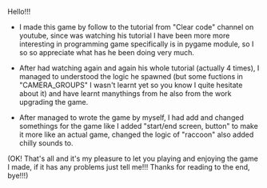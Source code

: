 Hello!!!
- I made this game by follow to the tutorial from "Clear code" channel on youtube, since was watching his tutorial I have been more more interesting in programming game specifically is in pygame module, so I so so appreciate what has he been doing very much.

- After had watching again and again his whole tutorial (actually 4 times), I managed to understood the logic he spawned (but some  fuctions in "CAMERA_GROUPS" I wasn't learnt yet so you know I quite hesitate about it) and have learnt manythings from he also from the work upgrading the game.

- After managed to wrote the game by myself, I had add and changed somethings for the game like I added
"start/end screen, button" to make it more like an actual game, changed the logic of "raccoon" also  added chilly sounds to.

(OK! That's all and it's my pleasure to let you playing and enjoying the game I made, if it has any problems just tell me!!! Thanks for reading to the end, bye!!!)
